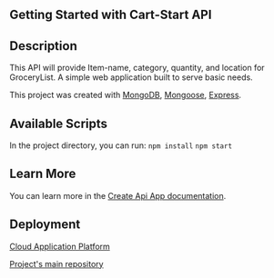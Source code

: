 ## Getting Started with Cart-Start API


## Description
This API will provide Item-name, category, quantity, and location for GroceryList. A simple web application built to serve basic needs.

This project was created with [MongoDB](https://www.mongodb.com/), [Mongoose](https://mongoosejs.com/), [Express](https://expressjs.com/).


## Available Scripts

In the project directory, you can run:
`npm install`
`npm start`


## Learn More

You can learn more in the [Create Api App documentation](https://www.mongodb.com/languages/express-mongodb-rest-api-tutorial).


## Deployment

[Cloud Application Platform](https://cart-start.herokuapp.com)

[Project's main repository](https://github.com/console-fab/cart-start-api)
